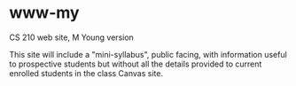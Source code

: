 # www-my
CS 210 web site, M Young version

This site will include a "mini-syllabus", public facing, with information
useful to prospective students but without all the details provided to
current enrolled students in the class Canvas site. 

